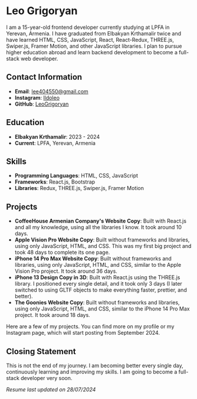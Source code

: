 # Leo Grigoryan

I am a 15-year-old frontend developer currently studying at LPFA in Yerevan, Armenia. I have graduated from Elbakyan Krthamalir twice and have learned HTML, CSS, JavaScript, React, React-Redux, THREE.js, Swiper.js, Framer Motion, and other JavaScript libraries. I plan to pursue higher education abroad and learn backend development to become a full-stack web developer.

## Contact Information
- **Email**: lee404550@gmail.com
- **Instagram**: [lldoleo](https://www.instagram.com/lldoleo)
- **GitHub**: [LeoGrigoryan](https://github.com/LeoGrigoryan)

## Education
- **Elbakyan Krthamalir**: 2023 - 2024
- **Current**: LPFA, Yerevan, Armenia

## Skills
- **Programming Languages**: HTML, CSS, JavaScript
- **Frameworks**: React.js, Bootstrap
- **Libraries**: Redux, THREE.js, Swiper.js, Framer Motion

## Projects
- **CoffeeHouse Armenian Company's Website Copy**: Built with React.js and all my knowledge, using all the libraries I know. It took around 10 days.
- **Apple Vision Pro Website Copy**: Built without frameworks and libraries, using only JavaScript, HTML, and CSS. This was my first big project and took 48 days to complete its one page.
- **iPhone 14 Pro Max Website Copy**: Built without frameworks and libraries, using only JavaScript, HTML, and CSS, similar to the Apple Vision Pro project. It took around 36 days.
- **iPhone 13 Design Copy in 3D**: Built with React.js using the THREE.js library. I positioned every single detail, and it took only 3 days (I later switched to using GLTF objects to make everything faster, prettier, and better).
- **The Goonies Website Copy**: Built without frameworks and libraries, using only JavaScript, HTML, and CSS, similar to the iPhone 14 Pro Max project. It took around 18 days.

Here are a few of my projects. You can find more on my profile or my Instagram page, which will start posting from September 2024.

## Closing Statement
This is not the end of my journey. I am becoming better every single day, continuously learning and improving my skills. I am going to become a full-stack developer very soon.

*Resume last updated on 28/07/2024*


